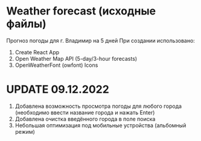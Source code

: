 # Weather forecast (исходные файлы)
Прогноз погоды для г. Владимир на 5 дней
При создании использовано:
1) Create React App
2) Open Weather Map API (5-day/3-hour forecasts)
3) OpenWeatherFont (owfont) Icons

# UPDATE 09.12.2022
1) Добавлена возможность просмотра погоды для любого города (необходимо ввести название города и нажать Enter)
2) Добавлена очистка введённого города в поле поиска
3) Небольшая оптимизация под мобильные устройства (альбомный режим)